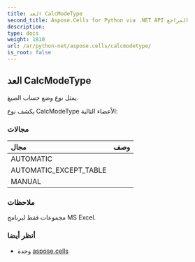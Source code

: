 ```yaml
---
title: العد CalcModeType
second_title: Aspose.Cells for Python via .NET API المراجع
description:
type: docs
weight: 1810
url: /ar/python-net/aspose.cells/calcmodetype/
is_root: false
---
```

##  العد CalcModeType
يمثل نوع وضع حساب الصيغ.



يكشف نوع CalcModeType الأعضاء التالية:

###  مجالات
| مجال| وصف|
| :- | :- |
| AUTOMATIC |  |
| AUTOMATIC_EXCEPT_TABLE |  |
| MANUAL |  |



###  ملاحظات

مجموعات فقط لبرنامج MS Excel.

###  أنظر أيضا
* وحدة [aspose.cells](..)
